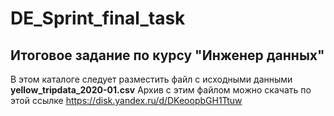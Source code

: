 # DE_Sprint_final_task

## Итоговое задание по курсу "Инженер данных"

В этом каталоге следует разместить файл с исходными данными **yellow_tripdata_2020-01.csv**
Архив с этим файлом можно скачать по этой ссылке https://disk.yandex.ru/d/DKeoopbGH1Ttuw
